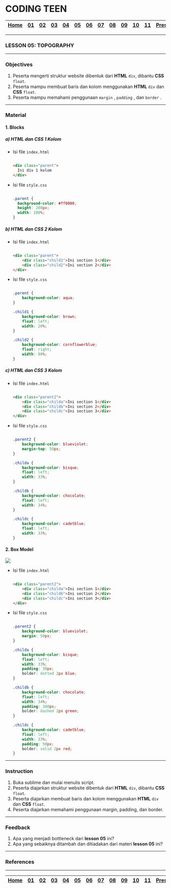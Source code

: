 # CODING TEEN

| [Home][0] | [01][1] | [02][2] | [03][3] | [04][4] | [05][5] | [06][6] | [07][7] | [08][8] | [09][9] | [10][10] | [11][11] | [Presentation][12] |
|:---------:|:-------:|:-------:|:-------:|:-------:|:-------:|:-------:|:-------:|:-------:|:-------:|:--------:|:--------:|:------------------:|

---

### LESSON 05: TOPOGRAPHY

---

### Objectives
1. Peserta mengerti struktur website dibentuk dari **HTML** `div`, dibantu **CSS** `float`.
2. Peserta mampu membuat baris dan kolom menggunakan **HTML** `div` dan **CSS** `float`.
2. Peserta mampu memahami penggunaan `margin` , `padding` , dan `border` .

---

### Material
#### 1. Blocks

##### a) HTML dan CSS 1 Kolom

* Isi file `index.html`

  ```html

  <div class="parent">
    Ini div 1 kolom
  </div>

  ```

* Isi file `style.css`

  ```css

  .parent {
    background-color: #ff0000;
    height: 200px;
    width: 100%;
  }

  ```

##### b) HTML dan CSS 2 Kolom

* Isi file `index.html`

  ```html

  <div class="parent">
      <div class="child1">Ini section 1</div>
      <div class="child2">Ini section 2</div>
  </div>

  ```

* Isi file `style.css`

  ```css

  .parent {
      background-color: aqua;
  }

  .child1 {
      background-color: brown;
      float: left;
      width: 20%;
  }

  .child2 {
      background-color: cornflowerblue;
      float: right;
      width: 80%;
  }

  ```

##### c) HTML dan CSS 3 Kolom

* Isi file `index.html`

  ```html

  <div class="parent2">
      <div class="childa">Ini section 1</div>
      <div class="childb">Ini section 2</div>
      <div class="childc">Ini section 3</div>
  </div>

  ```

* Isi file `style.css`

  ```css

  .parent2 {
      background-color: blueviolet;
      margin-top: 50px;
  }

  .childa {
      background-color: bisque;
      float: left;
      width: 33%;
  }

  .childb {
      background-color: chocolate;
      float: left;
      width: 34%;
  }

  .childc {
      background-color: cadetblue;
      float: left;
      width: 33%;
  }

  ```

#### 2. Box Model

<img src="https://stuyhsdesign.files.wordpress.com/2015/10/box-model.png">

* Isi file `index.html`

  ```html

  <div class="parent2">
      <div class="childa">Ini section 1</div>
      <div class="childb">Ini section 2</div>
      <div class="childc">Ini section 3</div>
  </div>

  ```

* Isi file `style.css`

  ```css

  .parent2 {
      background-color: blueviolet;
      margin: 50px;
  }

  .childa {
      background-color: bisque;
      float: left;
      width: 33%;
      padding: 30px;
      bolder: dotted 2px blue;
  }

  .childb {
      background-color: chocolate;
      float: left;
      width: 34%;
      padding: 100px;
      bolder: dashed 2px green;
  }

  .childc {
      background-color: cadetblue;
      float: left;
      width: 33%;
      padding: 50px;
      bolder: solid 2px red;
  }

  ```

---

### Instruction
1. Buka sublime dan mulai menulis script.
1. Peserta diajarkan struktur website dibentuk dari **HTML** `div`, dibantu **CSS** `float`.
2. Peserta diajarkan membuat baris dan kolom menggunakan **HTML** `div` dan **CSS** `float`.
2. Peserta diajarkan memahami penggunaan margin, padding, dan border.

---

### Feedback
1. Apa yang menjadi bottleneck dari **lesson 05** ini?
2. Apa yang sebaiknya ditambah dan ditiadakan dari materi **lesson 05** ini?

---

### References


---

| [Home][0] | [01][1] | [02][2] | [03][3] | [04][4] | [05][5] | [06][6] | [07][7] | [08][8] | [09][9] | [10][10] | [11][11] | [Presentation][12] |
|:---------:|:-------:|:-------:|:-------:|:-------:|:-------:|:-------:|:-------:|:-------:|:-------:|:--------:|:--------:|:------------------:|

[0]: README.md "Home"
[1]: lesson-01.md "Web Technology"
[2]: lesson-02.md "HTML & CSS"
[3]: lesson-03.md "Typography"
[4]: lesson-04.md "Form & Embed"
[5]: lesson-05.md "Topography"
[6]: lesson-06.md "Topography Advanced"
[7]: lesson-07.md "Framework"
[8]: lesson-08.md "Framework Advanced"
[9]: lesson-09.md "Personal Project"
[10]: lesson-10.md "Personal Project Consultation"
[11]: lesson-11.md "Domain, Hosting dan Github Pages"
[12]: lesson-12.md "Presentation"
